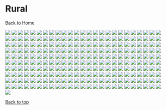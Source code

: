 # Rural

[Back to Home](https://github.com/RickyFoots/Wallpapers/tree/main)

</h1>

<img src="https://github.com/RickyFoots/Wallpapers/blob/main/Collection/Real Life/Rural/0047.jpg">

<img src="https://github.com/RickyFoots/Wallpapers/blob/main/Collection/Real Life/Rural/0054.jpg">

<img src="https://github.com/RickyFoots/Wallpapers/blob/main/Collection/Real Life/Rural/1jznxzg7jaw81.jpg">

<img src="https://github.com/RickyFoots/Wallpapers/blob/main/Collection/Real Life/Rural/2.jpg">

<img src="https://github.com/RickyFoots/Wallpapers/blob/main/Collection/Real Life/Rural/20220327_1208_Japanese_temple.jpg">

<img src="https://github.com/RickyFoots/Wallpapers/blob/main/Collection/Real Life/Rural/20220327_1211_Japanese_Forest,_UE4.jpg">

<img src="https://github.com/RickyFoots/Wallpapers/blob/main/Collection/Real Life/Rural/29222227855_51f0ee1091_k.jpg">

<img src="https://github.com/RickyFoots/Wallpapers/blob/main/Collection/Real Life/Rural/3 - DhGgOp7.jpg">

<img src="https://github.com/RickyFoots/Wallpapers/blob/main/Collection/Real Life/Rural/3.jpg">

<img src="https://github.com/RickyFoots/Wallpapers/blob/main/Collection/Real Life/Rural/4.jpg">

<img src="https://github.com/RickyFoots/Wallpapers/blob/main/Collection/Real Life/Rural/5.jpg">

<img src="https://github.com/RickyFoots/Wallpapers/blob/main/Collection/Real Life/Rural/6.jpg">

<img src="https://github.com/RickyFoots/Wallpapers/blob/main/Collection/Real Life/Rural/7 - uieCiSk.jpg">

<img src="https://github.com/RickyFoots/Wallpapers/blob/main/Collection/Real Life/Rural/9 - Ua3eIkp.jpg">

<img src="https://github.com/RickyFoots/Wallpapers/blob/main/Collection/Real Life/Rural/94SjZ0A.jpeg">

<img src="https://github.com/RickyFoots/Wallpapers/blob/main/Collection/Real Life/Rural/97h72d081th81.jpg">

<img src="https://github.com/RickyFoots/Wallpapers/blob/main/Collection/Real Life/Rural/Cold Red22123_rectangle.jpg">

<img src="https://github.com/RickyFoots/Wallpapers/blob/main/Collection/Real Life/Rural/D9xlw7UxTBqQw5sLf8cJ_reef insp-72.jpg">

<img src="https://github.com/RickyFoots/Wallpapers/blob/main/Collection/Real Life/Rural/FFW5bbwaAAYexpT.png">

<img src="https://github.com/RickyFoots/Wallpapers/blob/main/Collection/Real Life/Rural/FFW5bbwaIAEOtCp.png">

<img src="https://github.com/RickyFoots/Wallpapers/blob/main/Collection/Real Life/Rural/GloomyWoods.jpg">

<img src="https://github.com/RickyFoots/Wallpapers/blob/main/Collection/Real Life/Rural/Green_Energy.jpg">

<img src="https://github.com/RickyFoots/Wallpapers/blob/main/Collection/Real Life/Rural/IMG_20221019_063833_394.jpg">

<img src="https://github.com/RickyFoots/Wallpapers/blob/main/Collection/Real Life/Rural/Midmorning Stadium.jpg">

<img src="https://github.com/RickyFoots/Wallpapers/blob/main/Collection/Real Life/Rural/MountainDark.jpg">

<img src="https://github.com/RickyFoots/Wallpapers/blob/main/Collection/Real Life/Rural/Sprouting_Leaves.jpg">

<img src="https://github.com/RickyFoots/Wallpapers/blob/main/Collection/Real Life/Rural/Stones.jpg">

<img src="https://github.com/RickyFoots/Wallpapers/blob/main/Collection/Real Life/Rural/WarmCityscape.png">

<img src="https://github.com/RickyFoots/Wallpapers/blob/main/Collection/Real Life/Rural/Xero1.jpg">

<img src="https://github.com/RickyFoots/Wallpapers/blob/main/Collection/Real Life/Rural/a6b280e04110f46b282e81d442c83620.jpg">

<img src="https://github.com/RickyFoots/Wallpapers/blob/main/Collection/Real Life/Rural/aaron-alvarado-OZSNnAU5RPk-unsplash.jpg">

<img src="https://github.com/RickyFoots/Wallpapers/blob/main/Collection/Real Life/Rural/aesthetic-moon-wallpaper-desktop.jpg">

<img src="https://github.com/RickyFoots/Wallpapers/blob/main/Collection/Real Life/Rural/ales-krivec-3sBnJqI8LXo-unsplash.jpg">

<img src="https://github.com/RickyFoots/Wallpapers/blob/main/Collection/Real Life/Rural/alex-bierwagen-Uuz7yti7SQA-unsplash.jpg">

<img src="https://github.com/RickyFoots/Wallpapers/blob/main/Collection/Real Life/Rural/andrea-ferrario-3BfFa7rwqwM-unsplash.jpg">

<img src="https://github.com/RickyFoots/Wallpapers/blob/main/Collection/Real Life/Rural/annie-spratt-x8R2oSWZRSE-unsplash.jpg">

<img src="https://github.com/RickyFoots/Wallpapers/blob/main/Collection/Real Life/Rural/archlabs.jpg">

<img src="https://github.com/RickyFoots/Wallpapers/blob/main/Collection/Real Life/Rural/ashwini-chaudhary-monty-RyxqtBCH7NU-unsplash.jpg">

<img src="https://github.com/RickyFoots/Wallpapers/blob/main/Collection/Real Life/Rural/ashwini-chaudhary-monty-dAvJGJ54g5s-unsplash.jpg">

<img src="https://github.com/RickyFoots/Wallpapers/blob/main/Collection/Real Life/Rural/b9ecf7d2ca5e96a5b63cfaacd54fa3d6.jpg">

<img src="https://github.com/RickyFoots/Wallpapers/blob/main/Collection/Real Life/Rural/beach.jpg">

<img src="https://github.com/RickyFoots/Wallpapers/blob/main/Collection/Real Life/Rural/beach_landscape.png">

<img src="https://github.com/RickyFoots/Wallpapers/blob/main/Collection/Real Life/Rural/black_and_white_hill_julia_craice.jpg">

<img src="https://github.com/RickyFoots/Wallpapers/blob/main/Collection/Real Life/Rural/black_mountain_ivana_cajina.jpg">

<img src="https://github.com/RickyFoots/Wallpapers/blob/main/Collection/Real Life/Rural/blake-verdoorn-NXciM5wByZg-unsplash.jpg">

<img src="https://github.com/RickyFoots/Wallpapers/blob/main/Collection/Real Life/Rural/blue-river.png">

<img src="https://github.com/RickyFoots/Wallpapers/blob/main/Collection/Real Life/Rural/bluemtn_01_d.jpg">

<img src="https://github.com/RickyFoots/Wallpapers/blob/main/Collection/Real Life/Rural/bottomless.jpg">

<img src="https://github.com/RickyFoots/Wallpapers/blob/main/Collection/Real Life/Rural/brian-patrick-tagalog-_8hGFBxWD0A-unsplash.jpg">

<img src="https://github.com/RickyFoots/Wallpapers/blob/main/Collection/Real Life/Rural/bridge_stream_cascade_384024_3840x2160.jpg">

<img src="https://github.com/RickyFoots/Wallpapers/blob/main/Collection/Real Life/Rural/burnt-clouds.png">

<img src="https://github.com/RickyFoots/Wallpapers/blob/main/Collection/Real Life/Rural/c994e791fff1d842f0090d57ce927b24.jpg">

<img src="https://github.com/RickyFoots/Wallpapers/blob/main/Collection/Real Life/Rural/cameron-foth-xU5Sr5Vs6ak-unsplash.jpg">

<img src="https://github.com/RickyFoots/Wallpapers/blob/main/Collection/Real Life/Rural/canazei_granite_ridges.jpg">

<img src="https://github.com/RickyFoots/Wallpapers/blob/main/Collection/Real Life/Rural/canyon.png">

<img src="https://github.com/RickyFoots/Wallpapers/blob/main/Collection/Real Life/Rural/carmine-de-fazio-3ytjETpQMNY-unsplash.jpg">

<img src="https://github.com/RickyFoots/Wallpapers/blob/main/Collection/Real Life/Rural/cascading-fog.jpg">

<img src="https://github.com/RickyFoots/Wallpapers/blob/main/Collection/Real Life/Rural/castle-perspective.png">

<img src="https://github.com/RickyFoots/Wallpapers/blob/main/Collection/Real Life/Rural/clay-banks-u27Rrbs9Dwc-unsplash.jpg">

<img src="https://github.com/RickyFoots/Wallpapers/blob/main/Collection/Real Life/Rural/cliffside.png">

<img src="https://github.com/RickyFoots/Wallpapers/blob/main/Collection/Real Life/Rural/cloudy.jpg">

<img src="https://github.com/RickyFoots/Wallpapers/blob/main/Collection/Real Life/Rural/colin-cypher-2DvgHY6Dros-unsplash.jpg">

<img src="https://github.com/RickyFoots/Wallpapers/blob/main/Collection/Real Life/Rural/cotton-candy-clouds.jpg">

<img src="https://github.com/RickyFoots/Wallpapers/blob/main/Collection/Real Life/Rural/d8342a979229ba44152b47cce59ccda4.jpg">

<img src="https://github.com/RickyFoots/Wallpapers/blob/main/Collection/Real Life/Rural/daniel-plan-Vw6PwmjrtiE-unsplash.jpg">

<img src="https://github.com/RickyFoots/Wallpapers/blob/main/Collection/Real Life/Rural/daniel-svoboda-Oru9FY1X7eg-unsplash.jpg">

<img src="https://github.com/RickyFoots/Wallpapers/blob/main/Collection/Real Life/Rural/dark-muted-bush-green-pastel.jpg">

<img src="https://github.com/RickyFoots/Wallpapers/blob/main/Collection/Real Life/Rural/death_valley_jeremy_bishop.jpg">

<img src="https://github.com/RickyFoots/Wallpapers/blob/main/Collection/Real Life/Rural/derek-story-arxL6nIJ7_A-unsplash.jpg">

<img src="https://github.com/RickyFoots/Wallpapers/blob/main/Collection/Real Life/Rural/download.png">

<img src="https://github.com/RickyFoots/Wallpapers/blob/main/Collection/Real Life/Rural/download_1.png">

<img src="https://github.com/RickyFoots/Wallpapers/blob/main/Collection/Real Life/Rural/eos-mimo.jpg">

<img src="https://github.com/RickyFoots/Wallpapers/blob/main/Collection/Real Life/Rural/erwan-hesry-KjKrSyvQuBE-unsplash.jpg">

<img src="https://github.com/RickyFoots/Wallpapers/blob/main/Collection/Real Life/Rural/erwan-hesry-SeT4jO19Y6E-unsplash.jpg">

<img src="https://github.com/RickyFoots/Wallpapers/blob/main/Collection/Real Life/Rural/erwan-hesry-WIdhyut3bp4-unsplash.jpg">

<img src="https://github.com/RickyFoots/Wallpapers/blob/main/Collection/Real Life/Rural/everforest-fog-2.jpg">

<img src="https://github.com/RickyFoots/Wallpapers/blob/main/Collection/Real Life/Rural/everforest_mountain_range.jpeg">

<img src="https://github.com/RickyFoots/Wallpapers/blob/main/Collection/Real Life/Rural/extra-10.png">

<img src="https://github.com/RickyFoots/Wallpapers/blob/main/Collection/Real Life/Rural/extra-11.jpg">

<img src="https://github.com/RickyFoots/Wallpapers/blob/main/Collection/Real Life/Rural/extra-12.jpg">

<img src="https://github.com/RickyFoots/Wallpapers/blob/main/Collection/Real Life/Rural/f61e94638101b3a1c6725be188e7a737.jpg">

<img src="https://github.com/RickyFoots/Wallpapers/blob/main/Collection/Real Life/Rural/fabrizio-conti-T6OZ_Mf1fHQ-unsplash.jpg">

<img src="https://github.com/RickyFoots/Wallpapers/blob/main/Collection/Real Life/Rural/fabrizio-conti.jpg">

<img src="https://github.com/RickyFoots/Wallpapers/blob/main/Collection/Real Life/Rural/faded-mountains.jpg">

<img src="https://github.com/RickyFoots/Wallpapers/blob/main/Collection/Real Life/Rural/florian-olivo-61R7g-mXxiM-unsplash.jpg">

<img src="https://github.com/RickyFoots/Wallpapers/blob/main/Collection/Real Life/Rural/florian-olivo-Xdtsflkdi0M-unsplash.jpg">

<img src="https://github.com/RickyFoots/Wallpapers/blob/main/Collection/Real Life/Rural/fog-forest-2.jpg">

<img src="https://github.com/RickyFoots/Wallpapers/blob/main/Collection/Real Life/Rural/fog-forest.png">

<img src="https://github.com/RickyFoots/Wallpapers/blob/main/Collection/Real Life/Rural/fog-sea.jpg">

<img src="https://github.com/RickyFoots/Wallpapers/blob/main/Collection/Real Life/Rural/fog_on_mountain.jpg">

<img src="https://github.com/RickyFoots/Wallpapers/blob/main/Collection/Real Life/Rural/fog_yosemite_valley_john_towner.jpg">

<img src="https://github.com/RickyFoots/Wallpapers/blob/main/Collection/Real Life/Rural/foggy-forest-01-everforest.jpg">

<img src="https://github.com/RickyFoots/Wallpapers/blob/main/Collection/Real Life/Rural/forest-moss.jpg">

<img src="https://github.com/RickyFoots/Wallpapers/blob/main/Collection/Real Life/Rural/forest-river-misty.jpg">

<img src="https://github.com/RickyFoots/Wallpapers/blob/main/Collection/Real Life/Rural/forest-under-clouds-1287075.jpg">

<img src="https://github.com/RickyFoots/Wallpapers/blob/main/Collection/Real Life/Rural/forest-valley-mountains.png">

<img src="https://github.com/RickyFoots/Wallpapers/blob/main/Collection/Real Life/Rural/forrest-cavale-qfmd9bu7IgA-unsplash.jpg">

<img src="https://github.com/RickyFoots/Wallpapers/blob/main/Collection/Real Life/Rural/fr4zfpfi0vc91.jpg">

<img src="https://github.com/RickyFoots/Wallpapers/blob/main/Collection/Real Life/Rural/frances-gunn-8BmNurlVR6M-unsplash.jpg">

<img src="https://github.com/RickyFoots/Wallpapers/blob/main/Collection/Real Life/Rural/francisco-moreno-Yp8s2MLTGJE-unsplash.jpg">

<img src="https://github.com/RickyFoots/Wallpapers/blob/main/Collection/Real Life/Rural/frozen-waterfall.jpg">

<img src="https://github.com/RickyFoots/Wallpapers/blob/main/Collection/Real Life/Rural/glacier_kilimanjaro_hu_chen.jpg">

<img src="https://github.com/RickyFoots/Wallpapers/blob/main/Collection/Real Life/Rural/golden-gorge.jpg">

<img src="https://github.com/RickyFoots/Wallpapers/blob/main/Collection/Real Life/Rural/gray-horizon.jpg">

<img src="https://github.com/RickyFoots/Wallpapers/blob/main/Collection/Real Life/Rural/h9xl47mbld851.png">

<img src="https://github.com/RickyFoots/Wallpapers/blob/main/Collection/Real Life/Rural/half_dome_yosemite_national_park_elle_zhu.jpg">

<img src="https://github.com/RickyFoots/Wallpapers/blob/main/Collection/Real Life/Rural/house-in-forest.png">

<img src="https://github.com/RickyFoots/Wallpapers/blob/main/Collection/Real Life/Rural/hunter-so-aPSa8EXX6L8-unsplash.jpg">

<img src="https://github.com/RickyFoots/Wallpapers/blob/main/Collection/Real Life/Rural/huskvarna-sweden.jpg">

<img src="https://github.com/RickyFoots/Wallpapers/blob/main/Collection/Real Life/Rural/jennifer-chen-444045.jpg">

<img src="https://github.com/RickyFoots/Wallpapers/blob/main/Collection/Real Life/Rural/jessi-pena-bXD1LRIDKYQ-unsplash.jpg">

<img src="https://github.com/RickyFoots/Wallpapers/blob/main/Collection/Real Life/Rural/jose-murillo-7x4dOkulU9E-unsplash.jpg">

<img src="https://github.com/RickyFoots/Wallpapers/blob/main/Collection/Real Life/Rural/joshua_tree_california_alex_kramar.jpg">

<img src="https://github.com/RickyFoots/Wallpapers/blob/main/Collection/Real Life/Rural/jungle_setting.jpg">

<img src="https://github.com/RickyFoots/Wallpapers/blob/main/Collection/Real Life/Rural/k7epw1.jpg">

<img src="https://github.com/RickyFoots/Wallpapers/blob/main/Collection/Real Life/Rural/kal-visuals-a-G0Ma--qbc-unsplash.jpg">

<img src="https://github.com/RickyFoots/Wallpapers/blob/main/Collection/Real Life/Rural/kal-visuals-bzfxu1sIlPc-unsplash.jpg">

<img src="https://github.com/RickyFoots/Wallpapers/blob/main/Collection/Real Life/Rural/karina-skrypnik--EQ8L9lY50A-unsplash.jpg">

<img src="https://github.com/RickyFoots/Wallpapers/blob/main/Collection/Real Life/Rural/karsten-wurth-7BjhtdogU3A-unsplash.jpg">

<img src="https://github.com/RickyFoots/Wallpapers/blob/main/Collection/Real Life/Rural/karsten-wurth-aZgDHvn6fK8-unsplash.jpg">

<img src="https://github.com/RickyFoots/Wallpapers/blob/main/Collection/Real Life/Rural/karsten-wurth-b_8eErngWm4-unsplash.jpg">

<img src="https://github.com/RickyFoots/Wallpapers/blob/main/Collection/Real Life/Rural/kevin-wolf-BJyjgEdNTPs-unsplash.jpg">

<img src="https://github.com/RickyFoots/Wallpapers/blob/main/Collection/Real Life/Rural/khusna-faiq-XcK3gINysWk-unsplash.jpg">

<img src="https://github.com/RickyFoots/Wallpapers/blob/main/Collection/Real Life/Rural/kym-mackinnon-KrrVNx8R640-unsplash.jpg">

<img src="https://github.com/RickyFoots/Wallpapers/blob/main/Collection/Real Life/Rural/lake.png">

<img src="https://github.com/RickyFoots/Wallpapers/blob/main/Collection/Real Life/Rural/lantern-woods.jpg">

<img src="https://github.com/RickyFoots/Wallpapers/blob/main/Collection/Real Life/Rural/lava_snow_cliff.jpg">

<img src="https://github.com/RickyFoots/Wallpapers/blob/main/Collection/Real Life/Rural/le-tan-xKxB_8qXDkk-unsplash.jpg">

<img src="https://github.com/RickyFoots/Wallpapers/blob/main/Collection/Real Life/Rural/leaves.jpg">

<img src="https://github.com/RickyFoots/Wallpapers/blob/main/Collection/Real Life/Rural/marek-piwnicki-pRiUWB0YVeQ-unsplash.jpg">

<img src="https://github.com/RickyFoots/Wallpapers/blob/main/Collection/Real Life/Rural/matador_rocks.jpg">

<img src="https://github.com/RickyFoots/Wallpapers/blob/main/Collection/Real Life/Rural/matt-antonioli-LQvkqPoDvAc-unsplash.jpg">

<img src="https://github.com/RickyFoots/Wallpapers/blob/main/Collection/Real Life/Rural/michael-benz-IgWNxx7paz4-unsplash.jpg">

<img src="https://github.com/RickyFoots/Wallpapers/blob/main/Collection/Real Life/Rural/michael-bomke-470306.jpg">

<img src="https://github.com/RickyFoots/Wallpapers/blob/main/Collection/Real Life/Rural/mist-mountain-1.jpg">

<img src="https://github.com/RickyFoots/Wallpapers/blob/main/Collection/Real Life/Rural/mist-mountain-2.png">

<img src="https://github.com/RickyFoots/Wallpapers/blob/main/Collection/Real Life/Rural/misty-mountain.jpg">

<img src="https://github.com/RickyFoots/Wallpapers/blob/main/Collection/Real Life/Rural/mono-mountain.jpg">

<img src="https://github.com/RickyFoots/Wallpapers/blob/main/Collection/Real Life/Rural/monochrome-clouds.jpg">

<img src="https://github.com/RickyFoots/Wallpapers/blob/main/Collection/Real Life/Rural/monochrome-mountain-cloud-moon.jpg">

<img src="https://github.com/RickyFoots/Wallpapers/blob/main/Collection/Real Life/Rural/monochrome-mountains-clouds.jpg">

<img src="https://github.com/RickyFoots/Wallpapers/blob/main/Collection/Real Life/Rural/mont_des_ranges_saint-colomban-des-villards.jpg">

<img src="https://github.com/RickyFoots/Wallpapers/blob/main/Collection/Real Life/Rural/moss.jpg">

<img src="https://github.com/RickyFoots/Wallpapers/blob/main/Collection/Real Life/Rural/moss_seattle_wa_robert_haverly.jpg">

<img src="https://github.com/RickyFoots/Wallpapers/blob/main/Collection/Real Life/Rural/mossy-stones.jpg">

<img src="https://github.com/RickyFoots/Wallpapers/blob/main/Collection/Real Life/Rural/mount_cook_canterbury_jordan_mcgee.jpg">

<img src="https://github.com/RickyFoots/Wallpapers/blob/main/Collection/Real Life/Rural/mount_cook_canterbury_kuno_schweizer.jpg">

<img src="https://github.com/RickyFoots/Wallpapers/blob/main/Collection/Real Life/Rural/mountain-jaws.jpg">

<img src="https://github.com/RickyFoots/Wallpapers/blob/main/Collection/Real Life/Rural/mountain-smoke-1.jpg">

<img src="https://github.com/RickyFoots/Wallpapers/blob/main/Collection/Real Life/Rural/mountain.jpeg">

<img src="https://github.com/RickyFoots/Wallpapers/blob/main/Collection/Real Life/Rural/mountain.jpg">

<img src="https://github.com/RickyFoots/Wallpapers/blob/main/Collection/Real Life/Rural/mountain_scene.jpg">

<img src="https://github.com/RickyFoots/Wallpapers/blob/main/Collection/Real Life/Rural/mountain_under_fog_2_decollatura_carmine_de_fazio.jpg">

<img src="https://github.com/RickyFoots/Wallpapers/blob/main/Collection/Real Life/Rural/mountains-real.png">

<img src="https://github.com/RickyFoots/Wallpapers/blob/main/Collection/Real Life/Rural/mountains.png">

<img src="https://github.com/RickyFoots/Wallpapers/blob/main/Collection/Real Life/Rural/mtn.jpg">

<img src="https://github.com/RickyFoots/Wallpapers/blob/main/Collection/Real Life/Rural/museums-of-history-new-south-wales-PU40XfvlrEQ-unsplash.jpg">

<img src="https://github.com/RickyFoots/Wallpapers/blob/main/Collection/Real Life/Rural/nathan-anderson-_zHYUQmWrzk-unsplash.jpg">

<img src="https://github.com/RickyFoots/Wallpapers/blob/main/Collection/Real Life/Rural/nature.jpg">

<img src="https://github.com/RickyFoots/Wallpapers/blob/main/Collection/Real Life/Rural/naveen-prajapat-eQu4HfK53lk-unsplash.jpg">

<img src="https://github.com/RickyFoots/Wallpapers/blob/main/Collection/Real Life/Rural/nearmoss.png">

<img src="https://github.com/RickyFoots/Wallpapers/blob/main/Collection/Real Life/Rural/nick-nice-gPm8h3DS1s4-unsplash.jpg">

<img src="https://github.com/RickyFoots/Wallpapers/blob/main/Collection/Real Life/Rural/nicolas-houdayer--gxb8dbTxPw-unsplash.jpg">

<img src="https://github.com/RickyFoots/Wallpapers/blob/main/Collection/Real Life/Rural/northern-woods.png">

<img src="https://github.com/RickyFoots/Wallpapers/blob/main/Collection/Real Life/Rural/ocean_front_1920x1080.png">

<img src="https://github.com/RickyFoots/Wallpapers/blob/main/Collection/Real Life/Rural/olivier-miche-iIg4F2IWbTM-unsplash.jpg">

<img src="https://github.com/RickyFoots/Wallpapers/blob/main/Collection/Real Life/Rural/oncoming-dark.jpg">

<img src="https://github.com/RickyFoots/Wallpapers/blob/main/Collection/Real Life/Rural/open-ocean.jpg">

<img src="https://github.com/RickyFoots/Wallpapers/blob/main/Collection/Real Life/Rural/out2.png">

<img src="https://github.com/RickyFoots/Wallpapers/blob/main/Collection/Real Life/Rural/overforest-fog.jpg">

<img src="https://github.com/RickyFoots/Wallpapers/blob/main/Collection/Real Life/Rural/overlook_1920x1080.png">

<img src="https://github.com/RickyFoots/Wallpapers/blob/main/Collection/Real Life/Rural/pale-blossoms.jpg">

<img src="https://github.com/RickyFoots/Wallpapers/blob/main/Collection/Real Life/Rural/palm-leaves.jpg">

<img src="https://github.com/RickyFoots/Wallpapers/blob/main/Collection/Real Life/Rural/panoramic-mountains-MULTIMONITOR.jpg">

<img src="https://github.com/RickyFoots/Wallpapers/blob/main/Collection/Real Life/Rural/patricia-oChV7SfgH8g-unsplash.jpg">

<img src="https://github.com/RickyFoots/Wallpapers/blob/main/Collection/Real Life/Rural/patrick-hendry-37ZuGYD3JOk-unsplash.jpg">

<img src="https://github.com/RickyFoots/Wallpapers/blob/main/Collection/Real Life/Rural/paul-gilmore-KT3WlrL_bsg-unsplash.jpg">

<img src="https://github.com/RickyFoots/Wallpapers/blob/main/Collection/Real Life/Rural/pawan-thapa-5teEzy9k1Ls-unsplash.jpg">

<img src="https://github.com/RickyFoots/Wallpapers/blob/main/Collection/Real Life/Rural/pier.jpeg">

<img src="https://github.com/RickyFoots/Wallpapers/blob/main/Collection/Real Life/Rural/pine.jpg">

<img src="https://github.com/RickyFoots/Wallpapers/blob/main/Collection/Real Life/Rural/poon_hill_histan_mandali.jpg">

<img src="https://github.com/RickyFoots/Wallpapers/blob/main/Collection/Real Life/Rural/rainyleaves.jpg">

<img src="https://github.com/RickyFoots/Wallpapers/blob/main/Collection/Real Life/Rural/reuben-teo-8JzoJyt3hyM-unsplash.jpg">

<img src="https://github.com/RickyFoots/Wallpapers/blob/main/Collection/Real Life/Rural/rocks-an.jpg">

<img src="https://github.com/RickyFoots/Wallpapers/blob/main/Collection/Real Life/Rural/rocks_river_gorge_397768_3840x2160.jpg">

<img src="https://github.com/RickyFoots/Wallpapers/blob/main/Collection/Real Life/Rural/rocky.jpg">

<img src="https://github.com/RickyFoots/Wallpapers/blob/main/Collection/Real Life/Rural/rolling-clouds.png">

<img src="https://github.com/RickyFoots/Wallpapers/blob/main/Collection/Real Life/Rural/ruslan-valeev-9PoJW0LsJuQ-unsplash.jpg">

<img src="https://github.com/RickyFoots/Wallpapers/blob/main/Collection/Real Life/Rural/samuel-jeronimo-uSPTBL4WAsk-unsplash.jpg">

<img src="https://github.com/RickyFoots/Wallpapers/blob/main/Collection/Real Life/Rural/sascha-bosshard-n8WT_zhU6cg-unsplash.jpg">

<img src="https://github.com/RickyFoots/Wallpapers/blob/main/Collection/Real Life/Rural/sasha-matic-TEpJdLB8j8U-unsplash.jpg">

<img src="https://github.com/RickyFoots/Wallpapers/blob/main/Collection/Real Life/Rural/semen-manushko--nz4Voclb_k-unsplash.jpg">

<img src="https://github.com/RickyFoots/Wallpapers/blob/main/Collection/Real Life/Rural/sidrik-NiOFfplU2es-unsplash.jpg">

<img src="https://github.com/RickyFoots/Wallpapers/blob/main/Collection/Real Life/Rural/snow_covered_mountains_grigone_asoggetti.jpg">

<img src="https://github.com/RickyFoots/Wallpapers/blob/main/Collection/Real Life/Rural/snow_covered_mountains_robert_haverly.jpg">

<img src="https://github.com/RickyFoots/Wallpapers/blob/main/Collection/Real Life/Rural/someleaves.jpg">

<img src="https://github.com/RickyFoots/Wallpapers/blob/main/Collection/Real Life/Rural/stairs-woods.jpg">

<img src="https://github.com/RickyFoots/Wallpapers/blob/main/Collection/Real Life/Rural/strudelkopf_toblach_suditrol_daniel_sessler.jpg">

<img src="https://github.com/RickyFoots/Wallpapers/blob/main/Collection/Real Life/Rural/sunset_yosemite_valley_oleg_chursin.jpg">

<img src="https://github.com/RickyFoots/Wallpapers/blob/main/Collection/Real Life/Rural/the-final-sprire.png">

<img src="https://github.com/RickyFoots/Wallpapers/blob/main/Collection/Real Life/Rural/the_serenity_interior_township_sd_dave_hoefler.jpg">

<img src="https://github.com/RickyFoots/Wallpapers/blob/main/Collection/Real Life/Rural/thor-alvis-mw3jM8t4BO8-unsplash.jpg">

<img src="https://github.com/RickyFoots/Wallpapers/blob/main/Collection/Real Life/Rural/time_passing_denis_lomme.jpg">

<img src="https://github.com/RickyFoots/Wallpapers/blob/main/Collection/Real Life/Rural/tree_in_water_anaka_otago_ken_cheung.jpg">

<img src="https://github.com/RickyFoots/Wallpapers/blob/main/Collection/Real Life/Rural/trees.png">

<img src="https://github.com/RickyFoots/Wallpapers/blob/main/Collection/Real Life/Rural/tsaiga-QiVVtHrrC6I-unsplash.jpg">

<img src="https://github.com/RickyFoots/Wallpapers/blob/main/Collection/Real Life/Rural/undefined - Imgur(1).jpg">

<img src="https://github.com/RickyFoots/Wallpapers/blob/main/Collection/Real Life/Rural/undefined - Imgur(10).jpg">

<img src="https://github.com/RickyFoots/Wallpapers/blob/main/Collection/Real Life/Rural/undefined - Imgur(11).jpg">

<img src="https://github.com/RickyFoots/Wallpapers/blob/main/Collection/Real Life/Rural/undefined - Imgur(13).jpg">

<img src="https://github.com/RickyFoots/Wallpapers/blob/main/Collection/Real Life/Rural/undefined - Imgur(14).jpg">

<img src="https://github.com/RickyFoots/Wallpapers/blob/main/Collection/Real Life/Rural/undefined - Imgur(18).jpg">

<img src="https://github.com/RickyFoots/Wallpapers/blob/main/Collection/Real Life/Rural/undefined - Imgur(5).jpg">

<img src="https://github.com/RickyFoots/Wallpapers/blob/main/Collection/Real Life/Rural/undefined - Imgur(7).jpg">

<img src="https://github.com/RickyFoots/Wallpapers/blob/main/Collection/Real Life/Rural/underwater-dark.jpg">

<img src="https://github.com/RickyFoots/Wallpapers/blob/main/Collection/Real Life/Rural/vanessa-ochotorena-_OVLrnD2Suk-unsplash.jpg">

<img src="https://github.com/RickyFoots/Wallpapers/blob/main/Collection/Real Life/Rural/w5fohvw1xv191.jpg">

<img src="https://github.com/RickyFoots/Wallpapers/blob/main/Collection/Real Life/Rural/wallhaven-0q8zxq.jpg">

<img src="https://github.com/RickyFoots/Wallpapers/blob/main/Collection/Real Life/Rural/wallhaven-3ke6ey.jpg">

<img src="https://github.com/RickyFoots/Wallpapers/blob/main/Collection/Real Life/Rural/wallhaven-4opomm.jpg">

<img src="https://github.com/RickyFoots/Wallpapers/blob/main/Collection/Real Life/Rural/wallhaven-4oxkwp.jpg">

<img src="https://github.com/RickyFoots/Wallpapers/blob/main/Collection/Real Life/Rural/wallhaven-5d6v85.jpg">

<img src="https://github.com/RickyFoots/Wallpapers/blob/main/Collection/Real Life/Rural/wallhaven-5dlr78.jpg">

<img src="https://github.com/RickyFoots/Wallpapers/blob/main/Collection/Real Life/Rural/wallhaven-6q69oq.jpg">

<img src="https://github.com/RickyFoots/Wallpapers/blob/main/Collection/Real Life/Rural/wallhaven-d5me1j.jpg">

<img src="https://github.com/RickyFoots/Wallpapers/blob/main/Collection/Real Life/Rural/wallhaven-k915d6.jpg">

<img src="https://github.com/RickyFoots/Wallpapers/blob/main/Collection/Real Life/Rural/wallhaven-lm5j6y.jpg">

<img src="https://github.com/RickyFoots/Wallpapers/blob/main/Collection/Real Life/Rural/wallhaven-m96qky_1920x1080.png">

<img src="https://github.com/RickyFoots/Wallpapers/blob/main/Collection/Real Life/Rural/wallhaven-mplpzm.jpg">

<img src="https://github.com/RickyFoots/Wallpapers/blob/main/Collection/Real Life/Rural/wallhaven-o3qol5.jpg">

<img src="https://github.com/RickyFoots/Wallpapers/blob/main/Collection/Real Life/Rural/wallhaven-p2e113.jpg">

<img src="https://github.com/RickyFoots/Wallpapers/blob/main/Collection/Real Life/Rural/wallhaven-p2wq8p.jpg">

<img src="https://github.com/RickyFoots/Wallpapers/blob/main/Collection/Real Life/Rural/wallhaven-pkjxep.jpg">

<img src="https://github.com/RickyFoots/Wallpapers/blob/main/Collection/Real Life/Rural/wallhaven-rrpp6m.png">

<img src="https://github.com/RickyFoots/Wallpapers/blob/main/Collection/Real Life/Rural/wallpaper-moss.jpg">

<img src="https://github.com/RickyFoots/Wallpapers/blob/main/Collection/Real Life/Rural/wallpaper.jpg">

<img src="https://github.com/RickyFoots/Wallpapers/blob/main/Collection/Real Life/Rural/wallpaper.png">

<img src="https://github.com/RickyFoots/Wallpapers/blob/main/Collection/Real Life/Rural/wave.jpg">

<img src="https://github.com/RickyFoots/Wallpapers/blob/main/Collection/Real Life/Rural/wave2.jpg">

<img src="https://github.com/RickyFoots/Wallpapers/blob/main/Collection/Real Life/Rural/waves-above.png">

<img src="https://github.com/RickyFoots/Wallpapers/blob/main/Collection/Real Life/Rural/waves.jpg">

<img src="https://github.com/RickyFoots/Wallpapers/blob/main/Collection/Real Life/Rural/will-swann-1052417-unsplash.jpg">

<img src="https://github.com/RickyFoots/Wallpapers/blob/main/Collection/Real Life/Rural/woods.jpg">

<img src="https://github.com/RickyFoots/Wallpapers/blob/main/Collection/Real Life/Rural/xgf538n2ch791.png">

<img src="https://github.com/RickyFoots/Wallpapers/blob/main/Collection/Real Life/Rural/yannick-pulver-5i664o1oY4c-unsplash.jpg">

<img src="https://github.com/RickyFoots/Wallpapers/blob/main/Collection/Real Life/Rural/yellow-is-near.png">

<img src="https://github.com/RickyFoots/Wallpapers/blob/main/Collection/Real Life/Rural/yosemite.png">

<img src="https://github.com/RickyFoots/Wallpapers/blob/main/Collection/Real Life/Rural/yves-moret-beRoJB9vZkE-unsplash.jpg">

<img src="https://github.com/RickyFoots/Wallpapers/blob/main/Collection/Real Life/Rural/1323467.png">

<img src="https://github.com/RickyFoots/Wallpapers/blob/main/Collection/Real Life/Rural/archShrine.png">

<img src="https://github.com/RickyFoots/Wallpapers/blob/main/Collection/Real Life/Rural/Clifside_Forest.png">

[Back to top](#Top)